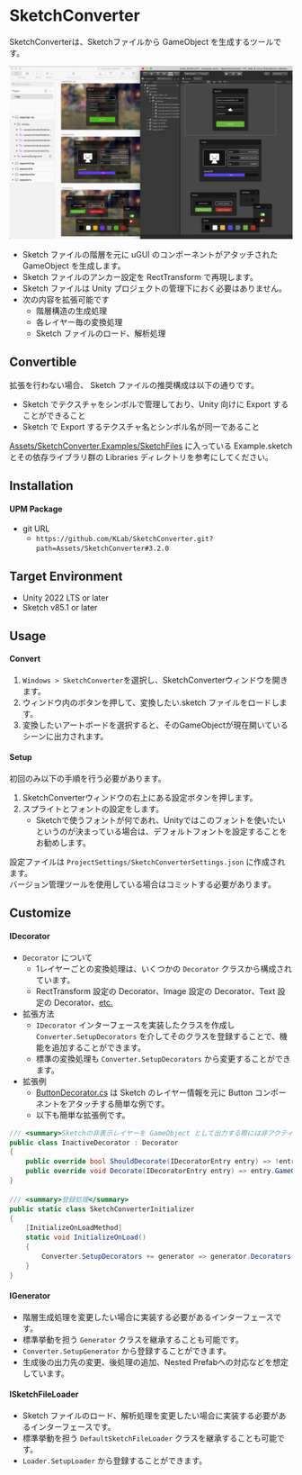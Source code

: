 # SketchConverter
SketchConverterは、Sketchファイルから GameObject を生成するツールです。

<img width="800" src="screenshot01.png">

- Sketch ファイルの階層を元に uGUI のコンポーネントがアタッチされた GameObject を生成します。
- Sketch ファイルのアンカー設定を RectTransform で再現します。
- Sketch ファイルは Unity プロジェクトの管理下におく必要はありません。
- 次の内容を拡張可能です
  - 階層構造の生成処理
  - 各レイヤー毎の変換処理
  - Sketch ファイルのロード、解析処理

## Convertible
拡張を行わない場合、 Sketch ファイルの推奨構成は以下の通りです。

- Sketch でテクスチャをシンボルで管理しており、Unity 向けに Export することができること
- Sketch で Export するテクスチャ名とシンボル名が同一であること

[Assets/SketchConverter.Examples/SketchFiles](Assets/SketchConverter.Examples/SketchFiles) に入っている Example.sketch とその依存ライブラリ群の Libraries ディレクトリを参考にしてください。

## Installation
#### UPM Package
- git URL
  - `https://github.com/KLab/SketchConverter.git?path=Assets/SketchConverter#3.2.0`

## Target Environment
- Unity 2022 LTS or later
- Sketch v85.1 or later

## Usage
#### Convert
1. `Windows > SketchConverter`を選択し、SketchConverterウィンドウを開きます。
2. ウィンドウ内のボタンを押して、変換したい.sketch ファイルをロードします。
3. 変換したいアートボードを選択すると、そのGameObjectが現在開いているシーンに出力されます。

#### Setup
初回のみ以下の手順を行う必要があります。

1. SketchConverterウィンドウの右上にある設定ボタンを押します。
2. スプライトとフォントの設定をします。
    - Sketchで使うフォントが何であれ、Unityではこのフォントを使いたいというのが決まっている場合は、デフォルトフォントを設定することをお勧めします。

設定ファイルは `ProjectSettings/SketchConverterSettings.json` に作成されます。  
バージョン管理ツールを使用している場合はコミットする必要があります。

## Customize
#### IDecorator
- `Decorator` について
  - 1レイヤーごとの変換処理は、いくつかの `Decorator` クラスから構成されています。
  - RectTransform 設定の Decorator、Image 設定の Decorator、Text 設定の Decorator、[etc.](Assets/SketchConverter/Editor/Converter/Decorator)
- 拡張方法
  - `IDecorator` インターフェースを実装したクラスを作成し `Converter.SetupDecorators` を介してそのクラスを登録することで、機能を追加することができます。
  - 標準の変換処理も `Converter.SetupDecorators` から変更することができます。
- 拡張例
  - [ButtonDecorator.cs](Assets/SketchConverter.Examples/Editor/Decorator/ButtonDecorator.cs) は Sketch のレイヤー情報を元に Button コンポーネントをアタッチする簡単な例です。
  - 以下も簡単な拡張例です。
```cs
/// <summary>Sketchの非表示レイヤーを GameObject として出力する際には非アクティブにする機能</summary>
public class InactiveDecorator : Decorator
{
    public override bool ShouldDecorate(IDecoratorEntry entry) => !entry.Adapter.Layer.IsVisible;
    public override void Decorate(IDecoratorEntry entry) => entry.GameObject.SetActive(false);
}

/// <summary>登録処理</summary>
public static class SketchConverterInitializer
{
    [InitializeOnLoadMethod]
    static void InitializeOnLoad()
    {
        Converter.SetupDecorators += generator => generator.Decorators.Add(new InactiveDecorator());
    }
}
```

#### IGenerator
- 階層生成処理を変更したい場合に実装する必要があるインターフェースです。
- 標準挙動を担う `Generator` クラスを継承することも可能です。
- `Converter.SetupGenerator` から登録することができます。
- 生成後の出力先の変更、後処理の追加、Nested Prefabへの対応などを想定しています。

#### ISketchFileLoader
- Sketch ファイルのロード、解析処理を変更したい場合に実装する必要があるインターフェースです。
- 標準挙動を担う `DefaultSketchFileLoader` クラスを継承することも可能です。
- `Loader.SetupLoader` から登録することができます。
